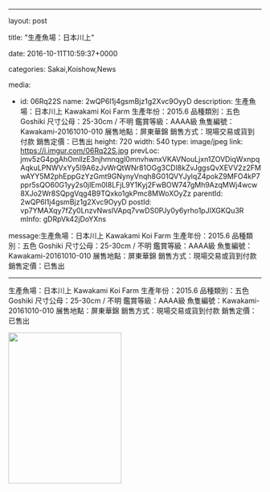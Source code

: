 
---

layout: post

title: "生產魚場：日本川上"

date: 2016-10-11T10:59:37+0000

categories: Sakai,Koishow,News

media:
  - id: 06Rq22S
    name: 2wQP6l1j4gsmBjz1g2Xvc9OyyD
    description: 生產魚場：日本川上 Kawakami Koi Farm
生產年份：2015.6
品種類別：五色 Goshiki
尺寸公母：25-30cm / 不明
鑑賞等級：AAAA級
魚隻編號：Kawakami-20161010-010
展售地點：屏東華錦
銷售方式：現場交易或貨到付款
銷售定價：已售出
    height: 720
    width: 540
    type: image/jpeg
    link: https://i.imgur.com/06Rq22S.jpg
    prevLoc: jmv5zG4pgAhOmllzE3njhmnqgl0mnvhwnxVKAVNouLjxn1ZOVDiqWxnpqAqkuLPNWVxYy5I9A6zJvWrQtWNr81OGg3CDl8kZvJggsQvXEVV2z2FMwAYY5M2phEppGzYzGmt9GNynyVnqh8G01QVYJyIqZ4pokZ9MFO4kP7ppr5sQO60G1yy2s0jlEm0l8LFjL9Y1Kyj2FwBOW747gMh9AzqMWj4wcw8XJo2Wr8SQpgVqg4B9TQxko1gkPmc8MWoXOyZz
    parentId: 2wQP6l1j4gsmBjz1g2Xvc9OyyD
    postId: vp7YMAXqy7fZy0LnzvNwslVApq7vwDS0PJy0y6yrho1pJlXGKQu3R
    mInfo: gDRpVk42jDoYXns

message:生產魚場：日本川上 Kawakami Koi Farm
生產年份：2015.6
品種類別：五色 Goshiki
尺寸公母：25-30cm / 不明
鑑賞等級：AAAA級
魚隻編號：Kawakami-20161010-010
展售地點：屏東華錦
銷售方式：現場交易或貨到付款
銷售定價：已售出


---


生產魚場：日本川上 Kawakami Koi Farm
生產年份：2015.6
品種類別：五色 Goshiki
尺寸公母：25-30cm / 不明
鑑賞等級：AAAA級
魚隻編號：Kawakami-20161010-010
展售地點：屏東華錦
銷售方式：現場交易或貨到付款
銷售定價：已售出


<a href="https://i.imgur.com/06Rq22S.jpg"><img src="https://i.imgur.com/06Rq22S.jpg" height="300" width="225" /></a>
